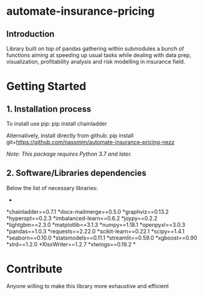 # automate-insurance-pricing

## Introduction
Library built on top of pandas gathering within submodules a bunch of functions aiming at speeding up usual tasks while dealing with data prep, visualization, profitability analysis and risk modelling in insurance field.


# Getting Started

## 1.	Installation process

To install use pip: pip install chainladder

Alternatively, install directly from github: pip install git+https://github.com/nassmim/automate-insurance-pricing-nezz

*Note: This package requires Python 3.7 and later.*

## 2.	Software/Libraries dependencies

Below the list of necessary libraries:

*
*chainladder==0.7.1
*docx-mailmerge==0.5.0
*graphviz==0.13.2
*hyperopt==0.2.3
*imbalanced-learn==0.6.2
*joypy==0.2.2
*lightgbm==2.3.0
*matplotlib==3.1.3
*numpy==1.18.1
*openpyxl==3.0.3
*pandas==1.0.3
*requests==2.22.0
*scikit-learn==0.22.1
*scipy==1.4.1
*seaborn==0.10.0
*statsmodels==0.11.1
*streamlit==0.59.0
*xgboost==0.90
*xlrd==1.2.0
*XlsxWriter==1.2.7
*xlwings==0.19.2
*


# Contribute
Anyone willing to make this library more exhaustive and efficient  
